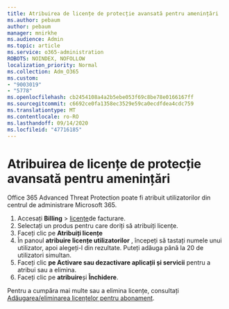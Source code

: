 ```yaml
---
title: Atribuirea de licențe de protecție avansată pentru amenințări
ms.author: pebaum
author: pebaum
manager: mnirkhe
ms.audience: Admin
ms.topic: article
ms.service: o365-administration
ROBOTS: NOINDEX, NOFOLLOW
localization_priority: Normal
ms.collection: Adm_O365
ms.custom:
- "9003019"
- "5778"
ms.openlocfilehash: cb2454108a4a2b5ebe053f69c8be78e0166167ff
ms.sourcegitcommit: c6692ce0fa1358ec3529e59ca0ecdfdea4cdc759
ms.translationtype: MT
ms.contentlocale: ro-RO
ms.lasthandoff: 09/14/2020
ms.locfileid: "47716185"
---
```

# <a name="assign-advanced-threat-protection-licenses"></a>Atribuirea de licențe de protecție avansată pentru amenințări

Office 365 Advanced Threat Protection poate fi atribuit utilizatorilor din centrul de administrare Microsoft 365.

1. Accesați **Billing**  >  [licențe](https://go.microsoft.com/fwlink/p/?linkid=842264)de facturare.
2. Selectați un produs pentru care doriți să atribuiți licențe.
3. Faceți clic pe **Atribuiți licențe**
4. În panoul **atribuire licențe utilizatorilor**  , începeți să tastați numele unui utilizator, apoi alegeți-l din rezultate. Puteți adăuga până la 20 de utilizatori simultan.
5. Faceți clic **pe Activare sau dezactivare aplicații și servicii**  pentru a atribui sau a elimina.
6. Faceți clic pe **atribuire**și  **Închidere**.

Pentru a cumpăra mai multe sau a elimina licențe, consultați [Adăugarea/eliminarea licențelor pentru abonament](https://docs.microsoft.com/microsoft-365/commerce/licenses/buy-licenses?view=o365-worldwide#add-or-remove-licenses-for-your-business-subscription).